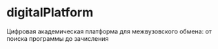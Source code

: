 # digitalPlatform
Цифровая академическая платформа для межвузовского обмена: от поиска программы до зачисления
